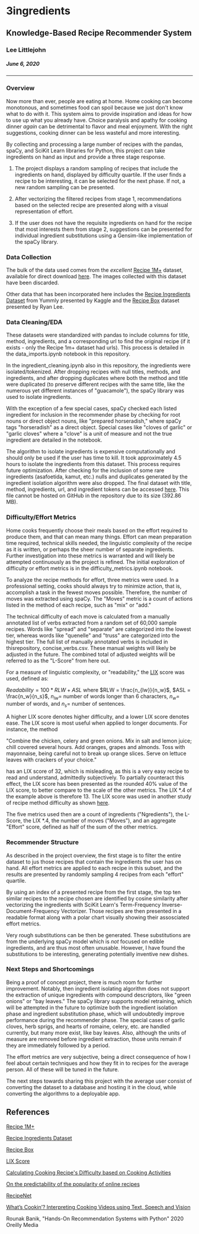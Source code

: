 # 3ingredients
## Knowledge-Based Recipe Recommender System
### Lee Littlejohn
##### June 6, 2020
---

### Overview

Now more than ever, people are eating at home. Home cooking can become monotonous, and sometimes food can spoil because we just don't know what to do with it. This system aims to provide inspiration and ideas for how to use up what you already have. Choice paralysis and apathy for cooking dinner _again_ can be detrimental to flavor and meal enjoyment. With the right suggestions, cooking dinner can be less wasteful and more interesting.

By collecting and processing a large number of recipes with the pandas, spaCy, and SciKit Learn libraries for Python, this project can take ingredients on hand as input and provide a three stage response.

1. The project displays a random sampling of recipes that include the ingredients on hand, displayed by difficulty quartile. If the user finds a recipe to be interesting, it can be selected for the next phase. If not, a new random sampling can be presented.

2. After vectorizing the filtered recipes from stage 1, recommendations based on the selected recipe are presented along with a visual representation of effort.

3. If the user does not have the requisite ingredients on hand for the recipe that most interests them from stage 2, suggestions can be presented for individual ingredient substitutions using a Gensim-like implementation of the spaCy library.

### Data Collection

The bulk of the data used comes from the _excellent_ [Recipe 1M+](http://pic2recipe.csail.mit.edu/) dataset, available for direct download [here](http://data.csail.mit.edu/im2recipe/recipe1M_layers.tar.gz). The images collected with this dataset have been discarded.

Other data that has been incorporated here includes the [Recipe Ingredients Dataset](https://www.kaggle.com/kaggle/recipe-ingredients-dataset) from Yummly presented by Kaggle and the [Recipe Box](https://eightportions.com/datasets/Recipes/#fn:1) dataset presented by Ryan Lee.

### Data Cleaning/EDA

These datasets were standardized with pandas to include columns for title, method, ingredients, and a corresponding url to find the original recipe (if it exists - only the Recipe 1m+ dataset had urls). This process is detailed in the data_imports.ipynb notebook in this repository.

In the ingredient_cleaning.ipynb also in this repository, the ingredients were isolated/tokenized. After dropping recipes with null titles, methods, and ingredients, and after dropping duplicates where both the method and title were duplicated (to preserve different recipes with the same title, like the numerous yet different instances of "guacamole"), the spaCy library was used to isolate ingredients.

With the exception of a few special cases, spaCy checked each listed ingredient for inclusion in the recommender phase by checking for root nouns or direct object nouns, like "prepared horseradish," where spaCy tags "horseradish" as a direct object. Special cases like "cloves of garlic" or "garlic cloves" where a "clove" is a unit of measure and not the true ingredient are detailed in the notebook.

The algorithm to isolate ingredients is expensive computationally and should only be used if the user has time to kill. It took approximately 4.5 hours to isolate the ingredients from this dataset. This process requires future optimization. After checking for the inclusion of some rare ingredients (asafoetida, kamut, etc.) nulls and duplicates generated by the ingredient isolation algorithm were also dropped. The final dataset with title, method, ingredients, url, and ingredient tokens can be accessed [here](https://www.dropbox.com/s/1x6b0jqw2eqoe21/compressed_clean.csv?dl=0). This file cannot be hosted on GitHub in the repository due to its size (392.86 MB).

### Difficulty/Effort Metrics

Home cooks frequently choose their meals based on the effort required to produce them, and that can mean many things. Effort can mean preparation time required, technical skills needed, the linguistic complexity of the recipe as it is written, or perhaps the sheer number of separate ingredients. Further investigation into these metrics is warranted and will likely be attempted continuously as the project is refined. The initial exploration of difficulty or effort metrics is in the difficulty_metrics.ipynb notebook.

To analyze the recipe methods for effort, three metrics were used. In a professional setting, cooks should always try to minimize action, that is, accomplish a task in the fewest moves possible. Therefore, the number of moves was extracted using spaCy. The "Moves" metric is a count of actions listed in the method of each recipe, such as "mix" or "add."

The technical difficulty of each move is calculated from a manually annotated list of verbs extracted from a random set of 60,000 sample recipes. Words like "spread" and "separate" are categorized into the lowest tier, whereas words like "quenelle" and "truss" are categorized into the highest tier. The full list of manually annotated verbs is included in thisrepository, concise_verbs.csv. These manual weights will likely be adjusted in the future. The combined total of adjusted weights will be referred to as the "L-Score" from here out.

For a measure of linguistic complexity, or "readability," the [LIX](https://en.wikipedia.org/wiki/Lix_(readability_test)) score was used, defined as:

$Readability = 100 * RLW + ASL$ where $RLW = \frac{n_{lw}}{n_w}$, $ASL = \frac{n_w}{n_s}$, $n_{lw} =$ number of words longer than 6 characters, $n_w =$ number of words, and $n_s =$ number of sentences.

A higher LIX score denotes higher difficulty, and a lower LIX score denotes ease. The LIX score is most useful when applied to longer documents. For instance, the method

"Combine the chicken, celery and green onions.
 Mix in salt and lemon juice; chill covered several hours.
 Add oranges, grapes and almonds.
 Toss with mayonnaise, being careful not to break up orange slices.
 Serve on lettuce leaves with crackers of your choice."
 
has an LIX score of 32, which is misleading, as this is a very easy recipe to read and understand, admittedly subjectively. To partially counteract this effect, the LIX score has been presented as the rounded 40% value of the LIX score, to better compare to the scale of the other metrics. The LIX $* .4$ of the example above is therefore 13. The LIX score was used in another study of recipe method difficulty as shown [here](https://dl.acm.org/doi/10.1145/3106668.3106673).

The five metrics used then are a count of ingredients ("Ngredients"), the L-Score, the LIX $* .4$, the number of moves ("Moves"), and an aggregate "Effort" score, defined as half of the sum of the other metrics.

### Recommender Structure

As described in the project overview, the first stage is to filter the entire dataset to jus those recipes that contain the ingredients the user has on hand. All effort metrics are applied to each recipe in this subset, and the results are presented by randomly sampling 4 recipes from each "effort" quartile.

By using an index of a presented recipe from the first stage, the top ten similar recipes to the recipe chosen are identified by cosine similarity after vectorizing the ingredients with SciKit Learn's Term-Frequency Inverse-Document-Frequency Vectorizer. Those recipes are then presented in a readable format along with a polar chart visually showing their assosciated effort metrics.

Very rough substitutions can be then be generated. These substitutions are from the underlying spaCy model which is _not_ focused on edible ingredients, and are thus most often unusable. However, I have found the substitutions to be interesting, generating potentially inventive new dishes.

### Next Steps and Shortcomings

Being a proof of concept project, there is much room for further improvement. Notably, then ingredient isolating algorithm does not support the extraction of unique ingredients with compound descriptors, like "green onions" or "bay leaves." The spaCy library supports model retraining, which will be attempted in the future to optimize both the ingredient isolation phase and ingredient substitution phase, which will undoubtedly improve performance during the recommender phase. The special cases of garlic cloves, herb sprigs, and hearts of romaine, celery, etc. are handled currently, but many more exist, like bay leaves. Also, although the units of measure are removed before ingredient extraction, those units remain if they are immediately followed by a period.

The effort metrics are very subjective, being a direct consequence of how I feel about certain techniques and how they fit in to recipes for the average person. All of these will be tuned in the future.

The next steps towards sharing this project with the average user consist of converting the dataset to a database and hosting it in the cloud, while converting the algorithms to a deployable app.


## References

[Recipe 1M+](http://pic2recipe.csail.mit.edu/)

[Recipe Ingredients Dataset](https://www.kaggle.com/kaggle/recipe-ingredients-dataset)

[Recipe Box](https://eightportions.com/datasets/Recipes/#fn:1)

[LIX Score](https://en.wikipedia.org/wiki/Lix_(readability_test))

[Calculating Cooking Recipe's Difficulty based on Cooking Activities](https://dl.acm.org/doi/10.1145/3106668.3106673)

[On the predictability of the popularity of online recipes](https://link.springer.com/article/10.1140/epjds/s13688-018-0149-5)

[RecipeNet](https://dominikschmidt.xyz/recipe-net/)

[What’s Cookin’? Interpreting Cooking Videos using Text, Speech and Vision](https://www.aclweb.org/anthology/N15-1015.pdf)

Rounak Banik, "Hands-On Recommendation Systems with Python" 2020 Oreilly Media